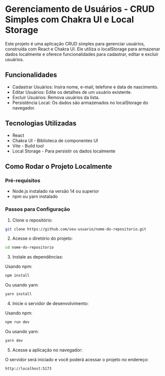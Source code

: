 # Gerenciamento de Usuários - CRUD Simples com Chakra UI e Local Storage

Este projeto é uma aplicação CRUD simples para gerenciar usuários, construída com React e Chakra UI. Ele utiliza o localStorage para armazenar dados localmente e oferece funcionalidades para cadastrar, editar e excluir usuários.

## Funcionalidades

- Cadastrar Usuários: Insira nome, e-mail, telefone e data de nascimento.
- Editar Usuários: Edite os detalhes de um usuário existente.
- Excluir Usuários: Remova usuários da lista.
- Persistência Local: Os dados são armazenados no localStorage do navegador.

## Tecnologias Utilizadas

- React
- Chakra UI - Biblioteca de componentes UI
- Vite - Build tool
- Local Storage - Para persistir os dados localmente
  
## Como Rodar o Projeto Localmente

### Pré-requisitos
- Node.js instalado na versão 14 ou superior
- npm ou yarn instalado
  
### Passos para Configuração

1. Clone o repositório:
````bash
git clone https://github.com/seu-usuario/nome-do-repositorio.git
````

2. Acesse o diretório do projeto:
````bash
cd nome-do-repositorio
````

3. Instale as dependências:
   
Usando npm:
````bash
npm install
````
Ou usando yarn:
````bash
yarn install
````

4. Inicie o servidor de desenvolvimento:
   
Usando npm:
````bash
npm run dev
````
Ou usando yarn:
````bash
yarn dev
````

5. Acesse a aplicação no navegador:
   
O servidor será iniciado e você poderá acessar o projeto no endereço:
````bash
http://localhost:5173
````

